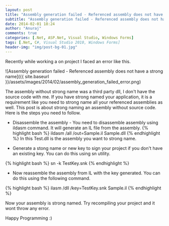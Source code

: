 ```yaml
---
layout: post
title: "Assembly generation failed - Referenced assembly does not have a strong name"
subtitle: "Assembly generation failed - Referenced assembly does not have a strong name"
date: 2014-02-01 18:24
author: "Anuraj"
comments: true
categories: [.Net, ASP.Net, Visual Studio, Windows Forms]
tags: [.Net, C#, Visual Studio 2010, Windows Forms]
header-img: "img/post-bg-01.jpg"
---
```

Recently while working a on project I faced an error like this. 

![Assembly generation failed - Referenced assembly does not have a strong name]({{ site.baseurl }}/assets/images/2014/02/assembly_generation_failed_error.png)

The assembly without strong name was a third party dll, I don't have the source code with me. If you have strong named your application, it is a requirement like you need to strong name all your referenced assemblies as well. This post is about strong naming an assembly without source code. Here is the steps you need to follow.



*   Disassemble the assembly - You need to disassemble assembly using ildasm command. It will generate an IL file from the assembly.
{% highlight bash %}
ildasm /all /out=Sample.il Sample.dll
{% endhighlight %}
In this Test.dll is the assembly you want to strong name.

*   Generate a stong name or new key to sign your project if you don't have an existing key. You can do this using sn utility.

{% highlight bash %}
sn -k TestKey.snk
{% endhighlight %}

*   Now reassemble the assembly from IL with the key generated. You can do this using the following command.

{% highlight bash %}
ilasm /dll /key=TestKey.snk Sample.il
{% endhighlight %}

Now your assembly is strong named. Try recompiling your project and it wont throw any error.

Happy Programming :)
